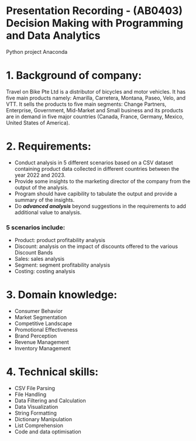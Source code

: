 # Presentation Recording - (AB0403) Decision Making with Programming and Data Analytics
Python project
Anaconda

# 1. Background of company:
Travel on Bike Pte Ltd is a distributor of bicycles and motor vehicles. It has five main products namely: Amarilla, Carretera, Montana, Paseo, Velo, and VTT. It sells the products to five main segments: Change Partners, Enterprise, Government, Mid-Market and Small business and its products are in demand in five major countries (Canada, France, Germany, Mexico, United States of America).

# 2. Requirements:
- Conduct analysis in 5 different scenarios based on a CSV dataset containing product data collected in different countries between the year 2022 and 2023.
- Provide some insights to the marketing director of the company from the output of the analysis.
- Program should have capibility to tabulate the output and provide a summary of the insights.
- Do _**advanced analysis**_ beyond suggestions in the requirements to add additional value to analysis.

### 5 scenarios include:
- Product: product profitability analysis
- Discount: analysis on the impact of discounts offered to the various Discount Bands
- Sales: sales analysis
- Segment: segment profitability analysis
- Costing: costing analysis

# 3. Domain knowledge:
- Consumer Behavior
- Market Segmentation
- Competitive Landscape
- Promotional Effectiveness
- Brand Perception
- Revenue Management
- Inventory Management

# 4. Technical skills:
- CSV File Parsing
- File Handling
- Data Filtering and Calculation
- Data Visualization
- String Formatting
- Dictionary Manipulation
- List Comprehension
- Code and data optimisation
